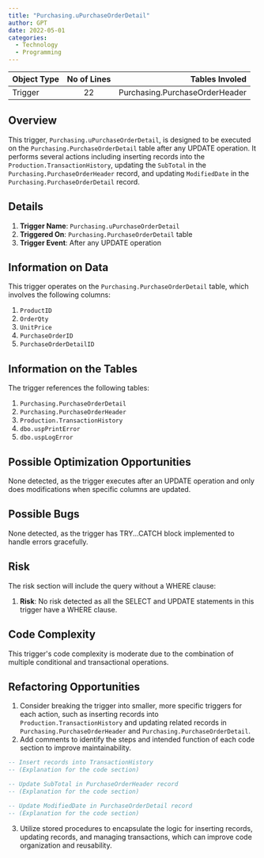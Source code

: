 ```yaml
---
title: "Purchasing.uPurchaseOrderDetail"
author: GPT
date: 2022-05-01
categories:
  - Technology
  - Programming
---
```


| Object Type   |       No of Lines      |  Tables Involed |
|----------|:-------------:|------:|
| Trigger |  22 | Purchasing.PurchaseOrderHeader |

## Overview

This trigger, `Purchasing.uPurchaseOrderDetail`, is designed to be executed on the `Purchasing.PurchaseOrderDetail` table after any UPDATE operation. It performs several actions including inserting records into the `Production.TransactionHistory`, updating the `SubTotal` in the `Purchasing.PurchaseOrderHeader` record, and updating `ModifiedDate` in the `Purchasing.PurchaseOrderDetail` record.

## Details

1. **Trigger Name**: `Purchasing.uPurchaseOrderDetail`
2. **Triggered On**: `Purchasing.PurchaseOrderDetail` table
3. **Trigger Event**: After any UPDATE operation

## Information on Data

This trigger operates on the `Purchasing.PurchaseOrderDetail` table, which involves the following columns:

1. `ProductID`
2. `OrderQty`
3. `UnitPrice`
4. `PurchaseOrderID`
5. `PurchaseOrderDetailID`

## Information on the Tables

The trigger references the following tables:

1. `Purchasing.PurchaseOrderDetail`
2. `Purchasing.PurchaseOrderHeader`
3. `Production.TransactionHistory`
4. `dbo.uspPrintError`
5. `dbo.uspLogError`

## Possible Optimization Opportunities

None detected, as the trigger executes after an UPDATE operation and only does modifications when specific columns are updated.

## Possible Bugs

None detected, as the trigger has TRY...CATCH block implemented to handle errors gracefully.

## Risk

The risk section will include the query without a WHERE clause:

1. **Risk**: No risk detected as all the SELECT and UPDATE statements in this trigger have a WHERE clause.

## Code Complexity

This trigger's code complexity is moderate due to the combination of multiple conditional and transactional operations.

## Refactoring Opportunities

1. Consider breaking the trigger into smaller, more specific triggers for each action, such as inserting records into `Production.TransactionHistory` and updating related records in `Purchasing.PurchaseOrderHeader` and `Purchasing.PurchaseOrderDetail`.
2. Add comments to identify the steps and intended function of each code section to improve maintainability.

```sql
-- Insert records into TransactionHistory
-- (Explanation for the code section)

-- Update SubTotal in PurchaseOrderHeader record
-- (Explanation for the code section)

-- Update ModifiedDate in PurchaseOrderDetail record
-- (Explanation for the code section)
```

3. Utilize stored procedures to encapsulate the logic for inserting records, updating records, and managing transactions, which can improve code organization and reusability.